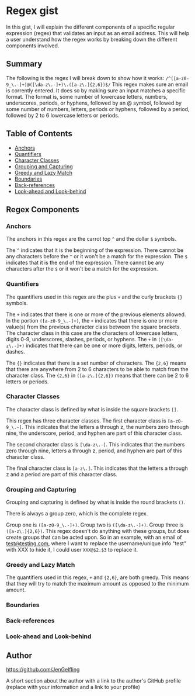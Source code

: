 # Regex gist

In this gist, I will explain the different components of a specific regular expression (regex) that validates an input as an email address. This will help a user understand how the regex works by breaking down the different components involved.

## Summary

The following is the regex I will break down to show how it works:
`/^([a-z0-9_\.-]+)@([\da-z\.-]+)\.([a-z\.]{2,6})$/`
This regex makes sure an email is corrently entered. It does so by making sure an input matches a specific format. The format is, some number of lowercase letters, numbers, underscores, periods, or hyphens, followed by an @ symbol, followed by some number of numbers, letters, periods or hyphens, followed by a period, followed by 2 to 6 lowercase letters or periods.

## Table of Contents

- [Anchors](#anchors)
- [Quantifiers](#quantifiers)
- [Character Classes](#character-classes)
- [Grouping and Capturing](#grouping-and-capturing)
- [Greedy and Lazy Match](#greedy-and-lazy-match)
- [Boundaries](#boundaries)
- [Back-references](#back-references)
- [Look-ahead and Look-behind](#look-ahead-and-look-behind)

## Regex Components

### Anchors

The anchors in this regex are the carrot top `^` and the dollar `$` symbols. 

The `^` indicates that it is the beginning of the expression. There cannot be any characters before the `^` or it won't be a match for the expression. The `$` indicates that it is the end of the expression. There cannot be any characters after the `$` or it won't be a match for the expression.

### Quantifiers

The quantifiers used in this regex are the plus `+` and the curly brackets `{}` symbols. 

The `+` indicates that there is one or more of the previous elements allowed. In the portion `([a-z0-9_\.-]+)`, the `+` indicates that there is one or more value(s) from the previous character class between the square brackets. The character class in this case are the characters of lowercase letters, digits 0-9, underscores, slashes, periods, or hyphens. The `+` in `([\da-z\.-]+)` indicates that there can be one or more digits, letters, periods, or dashes.

The `{}` indicates that there is a set number of characters. The `{2,6}` means that there are anywhere from 2 to 6 characters to be able to match from the character class. The `{2,6}` in `([a-z\.]{2,6})` means that there can be 2 to 6 letters or periods.

### Character Classes

The character class is defined by what is inside the square brackets `[]`. 

This regex has three character classes. The first character class is `[a-z0-9_\.-]`. This indicates that the letters a through z, the numbers zero through nine, the underscore, period, and hyphen are part of this character class.

The second character class is `[\da-z\.-]`. This indicates that the numbers zero through nine, letters a through z, period, and hyphen are part of this character class.

The final character class is `[a-z\.]`. This indicates that the letters a through z and a period are part of this character class.

### Grouping and Capturing

Grouping and capturing is defined by what is inside the round brackets `()`.

There is always a group zero, which is the complete regex.

Group one is `([a-z0-9_\.-]+)`. Group two is `([\da-z\.-]+)`. Group three is `([a-z\.]{2,6})`. This regex doesn't do anything with these groups, but does create groups that can be acted upon. So in an example, with an email of test@testing.com, where I want to replace the username/unique info "test" with XXX to hide it, I could user `XXX@$2.$3` to replace it.

### Greedy and Lazy Match

The quantifiers used in this regex, `+` and `{2,6}`, are both greedy. This means that they will try to match the maximum amount as opposed to the minimum amount.

### Boundaries

### Back-references

### Look-ahead and Look-behind

## Author

https://github.com/JenGelfling

A short section about the author with a link to the author's GitHub profile (replace with your information and a link to your profile)
